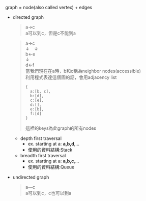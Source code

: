graph = node(also called vertex) + edges

- directed graph
  > a→c\
  a可以到c，但是c不能到a
  
  > a→c\
    ↓&nbsp;&nbsp;&nbsp;&nbsp;↓\
    b←e\
  > ↓\
  > d←f\
  > 當我們現在在a時，b和c稱為neighbor nodes(accessible)\
  > 利用程式表達這個圖的話，會用adjacency list
  >```text
  >{
  >   a:[b, c],
  >   b:[d],
  >   c:[e],
  >   d:[],
  >   e:[b],
  >   f:[d]
  >}
  >```
  >這裡的keys為此graph的所有nodes
  - depth first traversal
    - ex. starting at a: **a,b,d**,...
    - 使用的資料結構:Stack
  - breadth first traversal
    - ex. starting at a: **a,b,c**,...
    - 使用的資料結構:Queue

  
- undirected graph
  > a—c\
  a可以到c，c也可以到a